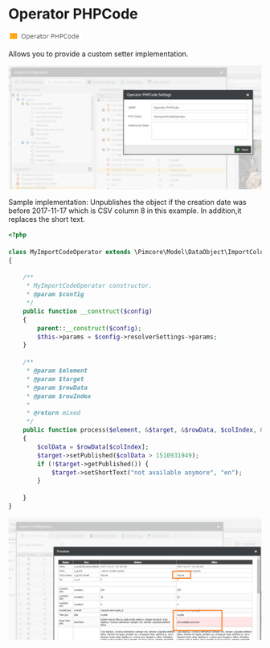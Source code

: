 # Operator PHPCode

![Setting](../../../img/gridconfig/operator_phpcode_symbol.png)

Allows you to provide a custom setter implementation.

![Settings](../../../img/csvimport/operator_PHPCode.png)

Sample implementation: Unpublishes the object if the creation date was before 2017-11-17 which is CSV column 8 in this example.
In addition,it replaces the short text.

```php
<?php

class MyImportCodeOperator extends \Pimcore\Model\DataObject\ImportColumnConfig\Operator\AbstractOperator
{

    /**
     * MyImportCodeOperator constructor.
     * @param $config
     */
    public function __construct($config)
    {
        parent::__construct($config);
        $this->params = $config->resolverSettings->params;
    }

    /**
     * @param $element
     * @param $target
     * @param $rowData
     * @param $rowIndex
     *
     * @return mixed
     */
    public function process($element, &$target, &$rowData, $colIndex, &$context = [])
    {
        $colData = $rowData[$colIndex];
        $target->setPublished($colData > 1510931949);
        if (!$target->getPublished()) {
            $target->setShortText("not available anymore", "en");
        }

    }
}
```

![Preview](../../../img/csvimport/operator_PHPCode2.png)

